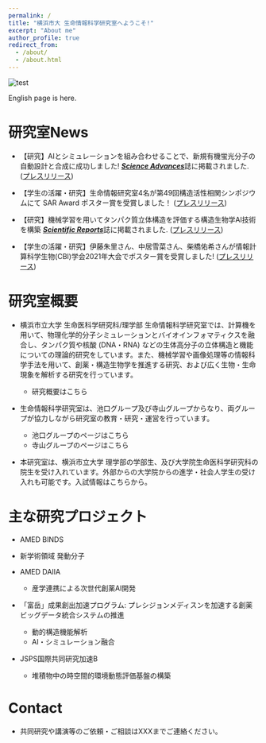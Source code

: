 ```yaml
---
permalink: /
title: "横浜市大 生命情報科学研究室へようこそ!"
excerpt: "About me"
author_profile: true
redirect_from: 
  - /about/
  - /about.html
---
```


![test](https://github.com/ycu-iil/testpage.github.io/blob/master/images/about_image.jpg?raw=true)

English page is here.

# 研究室News

- 【研究】AIとシミュレーションを組み合わせることで、新規有機蛍光分子の自動設計と合成に成功しました! [***Science Advances***](https://www.science.org/doi/10.1126/sciadv.abj3906)誌に掲載されました. ([プレスリリース](https://www.yokohama-cu.ac.jp/news/2021/20220310terayama.html)) 

- 【学生の活躍・研究】生命情報研究室4名が第49回構造活性相関シンポジウムにて SAR Award ポスター賞を受賞しました！ ([プレスリリース](http://www.tsurumi.yokohama-cu.ac.jp/news/20220114_ito_taketomi_shibahashi_sato.html))

- 【研究】機械学習を用いてタンパク質立体構造を評価する構造生物学AI技術を構築 [***Scientific Reports***](https://www.nature.com/articles/s41598-021-02948-y)誌に掲載されました. ([プレスリリース](https://www.yokohama-cu.ac.jp/news/2021/202112ikeguchi_scirep.html))

- 【学生の活躍・研究】伊藤朱里さん、中居雪菜さん、柴橋佑希さんが情報計算科学生物(CBI)学会2021年大会でポスター賞を受賞しました! ([プレスリリース](http://www.tsurumi.yokohama-cu.ac.jp/news/20211126_ito_nakai_shibahashi.html))


# 研究室概要
- 横浜市立大学 生命医科学研究科/理学部 生命情報科学研究室では、計算機を用いて、物理化学的分子シミュレーションとバイオインフォマティクスを融合し、タンパク質や核酸 (DNA・RNA) などの生体高分子の立体構造と機能についての理論的研究をしています。また、機械学習や画像処理等の情報科学手法を用いて、創薬・構造生物学を推進する研究、および広く生物・生命現象を解析する研究を行っています。

  - 研究概要はこちら

- 生命情報科学研究室は、池口グループ及び寺山グループからなり、両グループが協力しながら研究室の教育・研究・運営を行っています。
  - 池口グループのページはこちら
  - 寺山グループのページはこちら

- 本研究室は、横浜市立大学 理学部の学部生、及び大学院生命医科学研究科の院生を受け入れています。外部からの大学院からの進学・社会人学生の受け入れも可能です。入試情報はこちらから。




# 主な研究プロジェクト

- AMED BINDS

- 新学術領域 発動分子

- AMED DAIIA
  - 産学連携による次世代創薬AI開発

- 「富岳」成果創出加速プログラム: プレシジョンメディスンを加速する創薬ビッグデータ統合システムの推進
  - 動的構造機能解析
  - AI・シミュレーション融合

- JSPS国際共同研究加速B
  - 堆積物中の時空間的環境動態評価基盤の構築

#  Contact

  - 共同研究や講演等のご依頼・ご相談はXXXまでご連絡ください。
